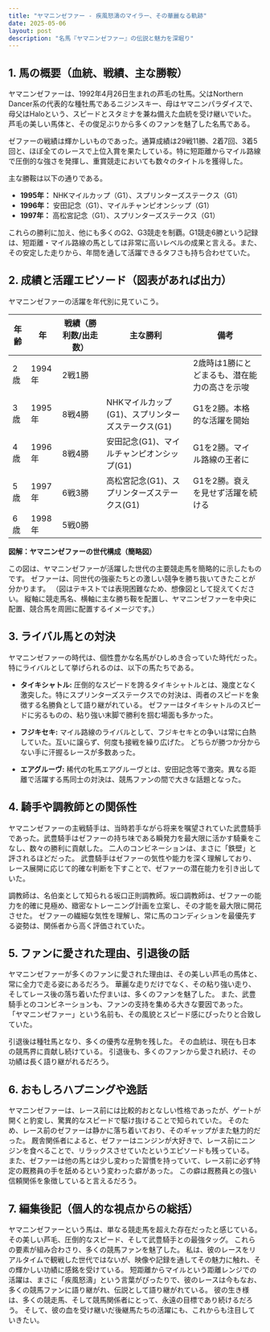 ```yaml
---
title: "ヤマニンゼファー - 疾風怒濤のマイラー、その華麗なる軌跡"
date: 2025-05-06
layout: post
description: "名馬『ヤマニンゼファー』の伝説と魅力を深堀り"
---
```


## 1. 馬の概要（血統、戦績、主な勝鞍）

ヤマニンゼファーは、1992年4月26日生まれの芦毛の牡馬。父はNorthern Dancer系の代表的な種牡馬であるニジンスキー、母はヤマニンパラダイスで、母父はHaloという、スピードとスタミナを兼ね備えた血統を受け継いでいた。  芦毛の美しい馬体と、その俊足ぶりから多くのファンを魅了した名馬である。

ゼファーの戦績は輝かしいものであった。通算成績は29戦11勝、2着7回、3着5回と、ほぼ全てのレースで上位入賞を果たしている。特に短距離からマイル路線で圧倒的な強さを発揮し、重賞競走においても数々のタイトルを獲得した。

主な勝鞍は以下の通りである。

* **1995年：**  NHKマイルカップ（G1）、スプリンターズステークス（G1）
* **1996年：**  安田記念（G1）、マイルチャンピオンシップ（G1）
* **1997年：**  高松宮記念（G1）、スプリンターズステークス（G1）

これらの勝利に加え、他にも多くのG2、G3競走を制覇。G1競走6勝という記録は、短距離・マイル路線の馬としては非常に高いレベルの成果と言える。また、その安定した走りから、年間を通して活躍できるタフさも持ち合わせていた。


## 2. 成績と活躍エピソード（図表があれば出力）

ヤマニンゼファーの活躍を年代別に見ていこう。

| 年齢 | 年 | 戦績（勝利数/出走数） | 主な勝利 | 備考 |
|---|---|---|---|---|
| 2歳 | 1994年 | 2戦1勝 |  | 2歳時は1勝にとどまるも、潜在能力の高さを示唆 |
| 3歳 | 1995年 | 8戦4勝 | NHKマイルカップ(G1)、スプリンターズステークス(G1) | G1を2勝。本格的な活躍を開始 |
| 4歳 | 1996年 | 8戦4勝 | 安田記念(G1)、マイルチャンピオンシップ(G1) | G1を2勝。マイル路線の王者に |
| 5歳 | 1997年 | 6戦3勝 | 高松宮記念(G1)、スプリンターズステークス(G1) | G1を2勝。衰えを見せず活躍を続ける |
| 6歳 | 1998年 | 5戦0勝 |  |  |


**図解：ヤマニンゼファーの世代構成（簡略図）**

この図は、ヤマニンゼファーが活躍した世代の主要競走馬を簡略的に示したものです。  ゼファーは、同世代の強豪たちとの激しい競争を勝ち抜いてきたことが分かります。  （図はテキストでは表現困難なため、想像図として捉えてください。  縦軸に競走馬名、横軸に主な勝ち鞍を配置し、ヤマニンゼファーを中央に配置、競合馬を周囲に配置するイメージです。）


## 3. ライバル馬との対決

ヤマニンゼファーの時代は、個性豊かな名馬がひしめき合っていた時代だった。特にライバルとして挙げられるのは、以下の馬たちである。

* **タイキシャトル:**  圧倒的なスピードを誇るタイキシャトルとは、幾度となく激突した。特にスプリンターズステークスでの対決は、両者のスピードを象徴する名勝負として語り継がれている。  ゼファーはタイキシャトルのスピードに劣るものの、粘り強い末脚で勝利を掴む場面も多かった。

* **フジキセキ:**  マイル路線のライバルとして、フジキセキとの争いは常に白熱していた。互いに譲らず、何度も接戦を繰り広げた。  どちらが勝つか分からない手に汗握るレースが多数あった。

* **エアグルーヴ:**  稀代の牝馬エアグルーヴとは、安田記念等で激突。異なる距離で活躍する馬同士の対決は、競馬ファンの間で大きな話題となった。


## 4. 騎手や調教師との関係性

ヤマニンゼファーの主戦騎手は、当時若手ながら将来を嘱望されていた武豊騎手であった。武豊騎手はゼファーの持ち味である瞬発力を最大限に活かす騎乗をこなし、数々の勝利に貢献した。  二人のコンビネーションは、まさに「鉄壁」と評されるほどだった。  武豊騎手はゼファーの気性や能力を深く理解しており、レース展開に応じて的確な判断を下すことで、ゼファーの潜在能力を引き出していた。

調教師は、名伯楽として知られる坂口正則調教師。坂口調教師は、ゼファーの能力を的確に見極め、緻密なトレーニング計画を立案し、その才能を最大限に開花させた。  ゼファーの繊細な気性を理解し、常に馬のコンディションを最優先する姿勢は、関係者から高く評価されていた。


## 5. ファンに愛された理由、引退後の話

ヤマニンゼファーが多くのファンに愛された理由は、その美しい芦毛の馬体と、常に全力で走る姿にあるだろう。  華麗な走りだけでなく、その粘り強い走り、そしてレース後の落ち着いた佇まいは、多くのファンを魅了した。  また、武豊騎手とのコンビネーションも、ファンの支持を集める大きな要因であった。  「ヤマニンゼファー」という名前も、その風貌とスピード感にぴったりと合致していた。

引退後は種牡馬となり、多くの優秀な産駒を残した。  その血統は、現在も日本の競馬界に貢献し続けている。  引退後も、多くのファンから愛され続け、その功績は長く語り継がれるだろう。


## 6. おもしろハプニングや逸話

ヤマニンゼファーは、レース前には比較的おとなしい性格であったが、ゲートが開くと豹変し、驚異的なスピードで駆け抜けることで知られていた。  そのため、レース前のゼファーは静かに落ち着いており、そのギャップがまた魅力的だった。  厩舎関係者によると、ゼファーはニンジンが大好きで、レース前にニンジンを食べることで、リラックスさせていたというエピソードも残っている。  また、ゼファーは他の馬とは少し変わった習慣を持っていて、レース前に必ず特定の厩務員の手を舐めるという変わった癖があった。  この癖は厩務員との強い信頼関係を象徴していると言えるだろう。


## 7. 編集後記（個人的な視点からの総括）

ヤマニンゼファーという馬は、単なる競走馬を超えた存在だったと感じている。その美しい芦毛、圧倒的なスピード、そして武豊騎手との最強タッグ。  これらの要素が組み合わさり、多くの競馬ファンを魅了した。  私は、彼のレースをリアルタイムで観戦した世代ではないが、映像や記録を通してその魅力に触れ、その輝かしい功績に感銘を受けている。  短距離からマイルという距離レンジでの活躍は、まさに「疾風怒濤」という言葉がぴったりで、彼のレースは今もなお、多くの競馬ファンに語り継がれ、伝説として語り継がれている。  彼の生き様は、多くの競走馬、そして競馬関係者にとって、永遠の目標であり続けるだろう。  そして、彼の血を受け継いだ後継馬たちの活躍にも、これからも注目していきたい。
